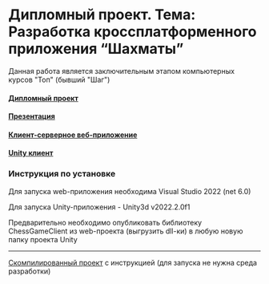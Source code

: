 # Дипломный проект. Тема: Разработка кроссплатформенного приложения “Шахматы”
Данная работа является заключительным этапом компьютерных курсов "Топ" (бывший "Шаг")

#### [Дипломный проект](https://1drv.ms/w/s!AlodzArO-SSnnjtaoFIShK3LovXH)

#### [Презентация](https://docs.google.com/presentation/d/1KJD9cZONEYgloklh4ni-t-uVKmisTxFofmyttJ_52yY/edit?usp=sharing)

#### [Клиент-серверное веб-приложение](https://github.com/dante72/ChessGameWebApp)

#### [Unity клиент](https://github.com/dante72/ChessGameProjectArt)

### Инструкция по установке

Для запуска web-приложения необходима Visual Studio 2022 (net 6.0)

Для запуска Unity-приложения - Unity3d v2022.2.0f1

Предварительно необходимо опубликовать библиотеку ChessGameClient из web-проекта (выгрузить dll-ки) в любую новую папку проекта Unity

***

[Скомпилированный проект](https://1drv.ms/u/s!AlodzArO-SSnnj2mpaWbwHPNsQqo?e=b00VCB) с инструкцией (для запуска не нужна среда разработки)
